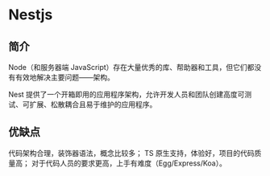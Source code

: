 # Nestjs

## 简介

Node（和服务器端 JavaScript）存在大量优秀的库、帮助器和工具，但它们都没有有效地解决主要问题——架构。

Nest 提供了一个开箱即用的应用程序架构，允许开发人员和团队创建高度可测试、可扩展、松散耦合且易于维护的应用程序。

## 优缺点

代码架构合理，装饰器语法，概念比较多；
TS 原生支持，体验好，项目的代码质量高；
对于代码人员的要求更高，上手有难度（Egg/Express/Koa）。

##
